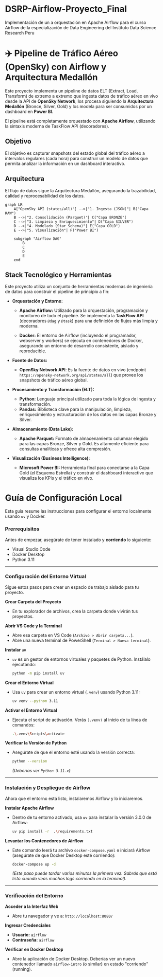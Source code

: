 # DSRP-Airflow-Proyecto_Final
Implementación de un a orquestación en Apache Airflow para el curso Airflow de la especialización de Data Engineering del Instituto Data Science Research Peru

# ✈️ Pipeline de Tráfico Aéreo (OpenSky) con Airflow y Arquitectura Medallón

Este proyecto implementa un pipeline de datos ELT (Extract, Load, Transform) de extremo a extremo que ingesta datos de tráfico aéreo en vivo desde la API de **OpenSky Network**, los procesa siguiendo la **Arquitectura Medallón** (Bronce, Silver, Gold) y los modela para ser consumidos por un dashboard en **Power BI**.

El pipeline está completamente orquestado con **Apache Airflow**, utilizando la sintaxis moderna de TaskFlow API (decoradores).

##  Objetivo

El objetivo es capturar snapshots del estado global del tráfico aéreo a intervalos regulares (cada hora) para construir un modelo de datos que permita analizar la información en un dashboard interactivo.

##  Arquitectura

El flujo de datos sigue la Arquitectura Medallón, asegurando la trazabilidad, calidad y reprocesabilidad de los datos.

```mermaid
graph LR
    A["OpenSky API (states/all)"] -->|"1. Ingesta (JSON)"| B("Capa RAW")
    B -->|"2. Consolidación (Parquet)"| C("Capa BRONZE")
    C -->|"3. Limpieza y Enriquecimiento"| D("Capa SILVER")
    D -->|"4. Modelado (Star Schema)"| E("Capa GOLD")
    E -->|"5. Visualización"| F("Power BI")

    subgraph "Airflow DAG" 
        B
        C
        D
        E
    end
```
##  Stack Tecnológico y Herramientas

Este proyecto utiliza un conjunto de herramientas modernas de ingeniería de datos para construir el pipeline de principio a fin:

* **Orquestación y Entorno:**
    * **Apache Airflow:** Utilizado para la orquestación, programación y monitoreo de todo el pipeline. Se implementa la **TaskFlow API** (decoradores `@dag` y `@task`) para una definición de flujos más limpia y moderna.

    * **Docker:** El entorno de Airflow (incluyendo el programador, webserver y workers) se ejecuta en contenedores de Docker, asegurando un entorno de desarrollo consistente, aislado y reproducible.

* **Fuente de Datos:**
    * **OpenSky Network API**: Es la fuente de datos en vivo (endpoint `https://opensky-network.org/api/states/all`) que provee los snapshots de tráfico aéreo global.

* **Procesamiento y Transformación (ELT):**
    * **Python:** Lenguaje principal utilizado para toda la lógica de ingesta y transformación.
    * **Pandas:** Biblioteca clave para la manipulación, limpieza, enriquecimiento y estructuración de los datos en las capas Bronze y Silver.

* **Almacenamiento (Data Lake):**
    * **Apache Parquet:** Formato de almacenamiento columnar elegido para las capas Bronze, Silver y Gold. Es altamente eficiente para consultas analíticas y ofrece alta compresión.

* **Visualización (Business Intelligence):**
    * **Microsoft Power BI:** Herramienta final para conectarse a la Capa Gold (el Esquema Estrella) y construir el dashboard interactivo que visualiza los KPIs y el tráfico en vivo.

#  Guía de Configuración Local 

Esta guía resume las instrucciones para configurar el entorno localmente usando `uv` y Docker.

### Prerrequisitos

Antes de empezar, asegúrate de tener instalado y **corriendo** lo siguiente:
* Visual Studio Code
* Docker Desktop 
* Python 3.11 

---

### Configuración del Entorno Virtual

Sigue estos pasos para crear un espacio de trabajo aislado para tu proyecto.

**Crear Carpeta del Proyecto**
* En tu explorador de archivos, crea la carpeta donde vivirán tus proyectos.

**Abrir VS Code y la Terminal**
* Abre esa carpeta en VS Code (`Archivo > Abrir carpeta...`).
* Abre una nueva terminal de PowerShell (`Terminal > Nueva terminal`).

**Instalar `uv`**
* `uv` es un gestor de entornos virtuales y paquetes de Python. Instálalo ejecutando:
    ```bash
    python -m pip install uv
    ```

**Crear el Entorno Virtual**
* Usa `uv` para crear un entorno virtual (`.venv`) usando Python 3.11:
    ```bash
    uv venv --python 3.11
    ```

**Activar el Entorno Virtual**
* Ejecuta el script de activación. Verás `(.venv)` al inicio de tu línea de comandos:
    ```bash
    .\.venv\Scripts\activate
    ```

**Verificar la Versión de Python**
* Asegúrate de que el entorno esté usando la versión correcta:
    ```bash
    python --version
    ```
    *(Deberías ver `Python 3.11.x`)*

---

### Instalación y Despliegue de Airflow

Ahora que el entorno está listo, instalaremos Airflow y lo iniciaremos.

**Instalar Apache Airflow**
* Dentro de tu entorno activado, usa `uv` para instalar la versión 3.0.0 de Airflow:
    ```bash
    uv pip install -r  .\requirements.txt
    ```

**Levantar los Contenedores de Airflow**
* Este comando leerá tu archivo `docker-compose.yaml` e iniciará Airflow (asegúrate de que Docker Desktop esté corriendo):
    ```bash
    docker-compose up -d
    ```
    *(Este paso puede tardar varios minutos la primera vez. Sabrás que está listo cuando veas muchos logs corriendo en la terminal).*

---

### Verificación del Entorno

**Acceder a la Interfaz Web**
* Abre tu navegador y ve a:
    `http://localhost:8080/`

**Ingresar Credenciales**
* **Usuario:** `airflow`
* **Contraseña:** `airflow`

**Verificar en Docker Desktop**
* Abre la aplicación de Docker Desktop. Deberías ver un nuevo contenedor llamado `airflow-intro` (o similar) en estado "corriendo" (running).
